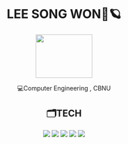 <div align="center">
 <h1>LEE SONG WON🚀🪐</h2>
 <img src="https://user-images.githubusercontent.com/65889472/166927537-8cf6708e-b26b-4854-a468-a2c4bb76a1ee.gif" width="130" height="100"/>

💻Computer Engineering , CBNU

 <h2>🗂️TECH</h2>
<img src="https://img.shields.io/badge/C/C++-#A8B9CC?style=for-the-badge&logo=c%2B%2B&logoColor=white">
<img src="https://img.shields.io/badge/python-3776AB?style=for-the-badge&logo=python&logoColor=white"> 
<img src="https://img.shields.io/badge/html5-E34F26?style=for-the-badge&logo=html5&logoColor=white"> 
<img src="https://img.shields.io/badge/css-1572B6?style=for-the-badge&logo=css3&logoColor=white"> 
<img src="https://img.shields.io/badge/javascript-F7DF1E?style=for-the-badge&logo=javascript&logoColor=black"> 
